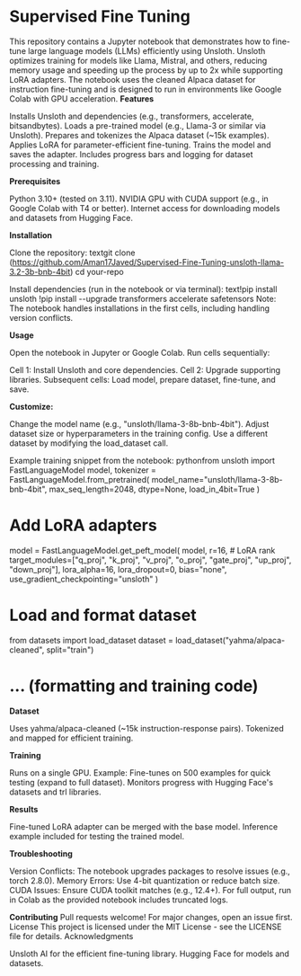 # Supervised Fine Tuning
This repository contains a Jupyter notebook  that demonstrates how to fine-tune large language models (LLMs) efficiently using Unsloth. Unsloth optimizes training for models like Llama, Mistral, and others, reducing memory usage and speeding up the process by up to 2x while supporting LoRA adapters.
The notebook uses the cleaned Alpaca dataset for instruction fine-tuning and is designed to run in environments like Google Colab with GPU acceleration.
**Features**

Installs Unsloth and dependencies (e.g., transformers, accelerate, bitsandbytes).
Loads a pre-trained model (e.g., Llama-3 or similar via Unsloth).
Prepares and tokenizes the Alpaca dataset (~15k examples).
Applies LoRA for parameter-efficient fine-tuning.
Trains the model and saves the adapter.
Includes progress bars and logging for dataset processing and training.

**Prerequisites**

Python 3.10+ (tested on 3.11).
NVIDIA GPU with CUDA support (e.g., in Google Colab with T4 or better).
Internet access for downloading models and datasets from Hugging Face.

**Installation**

Clone the repository:
textgit clone (https://github.com/Aman17Javed/Supervised-Fine-Tuning-unsloth-llama-3.2-3b-bnb-4bit)
cd your-repo

Install dependencies (run in the notebook or via terminal):
text!pip install unsloth
!pip install --upgrade transformers accelerate safetensors
Note: The notebook handles installations in the first cells, including handling version conflicts.

**Usage**

Open the notebook in Jupyter or Google Colab.
Run cells sequentially:

Cell 1: Install Unsloth and core dependencies.
Cell 2: Upgrade supporting libraries.
Subsequent cells: Load model, prepare dataset, fine-tune, and save.


**Customize:**

Change the model name (e.g., "unsloth/llama-3-8b-bnb-4bit").
Adjust dataset size or hyperparameters in the training config.
Use a different dataset by modifying the load_dataset call.



Example training snippet from the notebook:
pythonfrom unsloth import FastLanguageModel
model, tokenizer = FastLanguageModel.from_pretrained(
    model_name="unsloth/llama-3-8b-bnb-4bit",
    max_seq_length=2048,
    dtype=None,
    load_in_4bit=True
)

# Add LoRA adapters
model = FastLanguageModel.get_peft_model(
    model,
    r=16,  # LoRA rank
    target_modules=["q_proj", "k_proj", "v_proj", "o_proj", "gate_proj", "up_proj", "down_proj"],
    lora_alpha=16,
    lora_dropout=0,
    bias="none",
    use_gradient_checkpointing="unsloth"
)

# Load and format dataset
from datasets import load_dataset
dataset = load_dataset("yahma/alpaca-cleaned", split="train")
# ... (formatting and training code)
**Dataset**

Uses yahma/alpaca-cleaned (~15k instruction-response pairs).
Tokenized and mapped for efficient training.

**Training**

Runs on a single GPU.
Example: Fine-tunes on 500 examples for quick testing (expand to full dataset).
Monitors progress with Hugging Face's datasets and trl libraries.

**Results**

Fine-tuned LoRA adapter can be merged with the base model.
Inference example included for testing the trained model.

**Troubleshooting**

Version Conflicts: The notebook upgrades packages to resolve issues (e.g., torch 2.8.0).
Memory Errors: Use 4-bit quantization or reduce batch size.
CUDA Issues: Ensure CUDA toolkit matches (e.g., 12.4+).
For full output, run in Colab as the provided notebook includes truncated logs.

**Contributing**
Pull requests welcome! For major changes, open an issue first.
License
This project is licensed under the MIT License - see the LICENSE file for details.
Acknowledgments

Unsloth AI for the efficient fine-tuning library.
Hugging Face for models and datasets.
